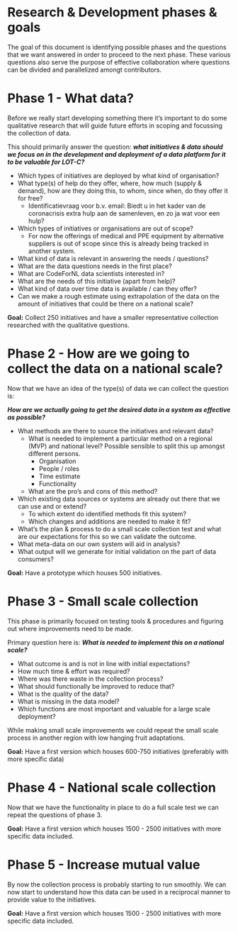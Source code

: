 # Research & Development phases & goals
The goal of this document is identifying possible phases and the questions that we want answered in order to proceed to the next phase. These various questions also serve the purpose of effective collaboration where questions can be divided and parallelized amongt contributors.

# Phase 1 - What data?
Before we really start developing something there it’s important to do some qualitative research that will guide future efforts in scoping and focussing the collection of data. 

This should primarily answer the question: **_what initiatives & data should we focus on in the development and deployment of a data platform for it to be valuable for LOT-C?_**

* Which types of initiatives are deployed by what kind of organisation?
* What type(s) of help do they offer, where, how much (supply & demand), how are they doing this, to whom, since when, do they offer it for free?
  * Identificatievraag voor b.v. email: Biedt u in het kader van de coronacrisis extra hulp aan de samenleven, en zo ja wat voor een hulp?
* Which types of initiatives or organisations are out of scope?
  * For now the offerings of medical and PPE equipment by alternative suppliers is out of scope since this is already being tracked in another system.
* What kind of data is relevant in answering the needs / questions?
* What are the data questions needs in the first place?
* What are CodeForNL data scientists interested in?
* What are the needs of this initiative (apart from help)?
* What kind of data over time data is available / can they offer?
* Can we make a rough estimate using extrapolation of the data on the amount of initiatives that could be there on a national scale?

**Goal:** Collect 250 initiatives and have a smaller representative collection researched with the qualitative questions.

# Phase 2 - How are we going to collect the data on a national scale?
Now that we have an idea of the type(s) of data we can collect the question is:

**_How are we actually going to get the desired data in a system as effective as possible?_**

* What methods are there to source the initiatives and relevant data?
  * What is needed to implement a particular method on a regional (MVP) and national level? Possible sensible to split this up amongst different persons.
    * Organisation
    * People / roles
    * Time estimate
    * Functionality
  * What are the pro’s and cons of this method?
* Which existing data sources or systems are already out there that we can use and or extend?
  * To which extent do identified methods fit this system?
  * Which changes and additions are needed to make it fit?
* What’s the plan & process to do a small scale collection test and what are our expectations for this so we can validate the outcome.
* What meta-data on our own system will aid in analysis?
* What output will we generate for initial validation on the part of data consumers?

**Goal:** Have a prototype which houses 500 initiatives.

# Phase 3 - Small scale collection
This phase is primarily focused on testing tools & procedures and figuring out where improvements need to be made.

Primary question here is: **_What is needed to implement this on a national scale?_**

* What outcome is and is not in line with initial expectations?
* How much time & effort was required?
* Where was there waste in the collection process?
* What should functionally be improved to reduce that?
* What is the quality of the data?
* What is missing in the data model?
* Which functions are most important and valuable for a large scale deployment?

While making small scale improvements we could repeat the small scale process in another region with low hanging fruit adaptations.

**Goal:** Have a first version which houses 600-750 initiatives (preferably with more specific data)

# Phase 4 - National scale collection
Now that we have the functionality in place to do a full scale test we can repeat the questions of phase 3.

**Goal:** Have a first version which houses 1500 - 2500 initiatives with more specific data included.

# Phase 5 - Increase mutual value
By now the collection process is probably starting to run smoothly. We can now start to understand how this data can be used in a reciprocal manner to provide value to the initiatives.

**Goal:** Have a first version which houses 1500 - 2500 initiatives with more specific data included.

